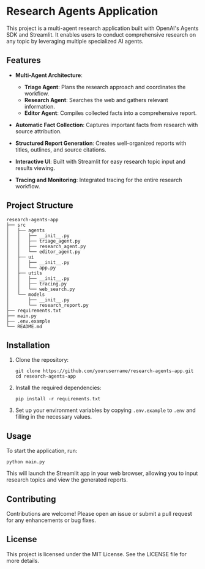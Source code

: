# Research Agents Application

This project is a multi-agent research application built with OpenAI's Agents SDK and Streamlit. It enables users to conduct comprehensive research on any topic by leveraging multiple specialized AI agents.

## Features

- **Multi-Agent Architecture**:
  - **Triage Agent**: Plans the research approach and coordinates the workflow.
  - **Research Agent**: Searches the web and gathers relevant information.
  - **Editor Agent**: Compiles collected facts into a comprehensive report.

- **Automatic Fact Collection**: Captures important facts from research with source attribution.

- **Structured Report Generation**: Creates well-organized reports with titles, outlines, and source citations.

- **Interactive UI**: Built with Streamlit for easy research topic input and results viewing.

- **Tracing and Monitoring**: Integrated tracing for the entire research workflow.

## Project Structure

```
research-agents-app
├── src
│   ├── agents
│   │   ├── __init__.py
│   │   ├── triage_agent.py
│   │   ├── research_agent.py
│   │   └── editor_agent.py
│   ├── ui
│   │   ├── __init__.py
│   │   └── app.py
│   ├── utils
│   │   ├── __init__.py
│   │   ├── tracing.py
│   │   └── web_search.py
│   └── models
│       ├── __init__.py
│       └── research_report.py
├── requirements.txt
├── main.py
├── .env.example
└── README.md
```

## Installation

1. Clone the repository:
   ```
   git clone https://github.com/yourusername/research-agents-app.git
   cd research-agents-app
   ```

2. Install the required dependencies:
   ```
   pip install -r requirements.txt
   ```

3. Set up your environment variables by copying `.env.example` to `.env` and filling in the necessary values.

## Usage

To start the application, run:
```
python main.py
```

This will launch the Streamlit app in your web browser, allowing you to input research topics and view the generated reports.

## Contributing

Contributions are welcome! Please open an issue or submit a pull request for any enhancements or bug fixes.

## License

This project is licensed under the MIT License. See the LICENSE file for more details.